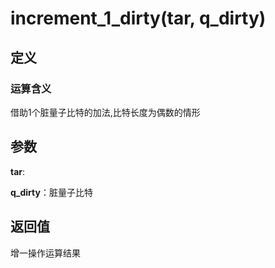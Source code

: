 # increment_1_dirty(tar, q_dirty)
## 定义
### 运算含义
借助1个脏量子比特的加法,比特长度为偶数的情形
## 参数
**tar**:

**q_dirty**：脏量子比特
## 返回值
增一操作运算结果